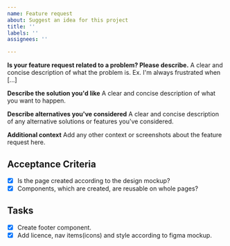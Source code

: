 ```yaml
---
name: Feature request
about: Suggest an idea for this project
title: ''
labels: ''
assignees: ''

---
```


**Is your feature request related to a problem? Please describe.**
A clear and concise description of what the problem is. Ex. I'm always frustrated when [...]

**Describe the solution you'd like**
A clear and concise description of what you want to happen.

**Describe alternatives you've considered**
A clear and concise description of any alternative solutions or features you've considered.

**Additional context**
Add any other context or screenshots about the feature request here.

## Acceptance Criteria

- [x] Is the page created according to the design mockup?
- [x] Components, which are created, are reusable on whole pages? 

## Tasks
- [x] Create footer component.
- [x] Add licence, nav items(icons) and style according to figma mockup.
